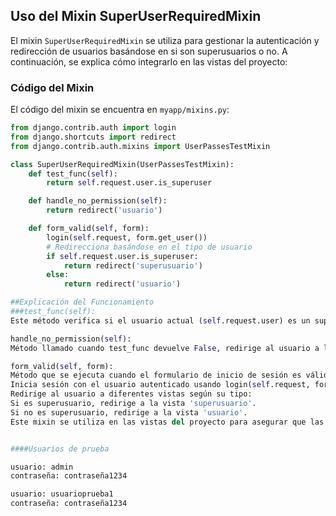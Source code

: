 ## Uso del Mixin SuperUserRequiredMixin

El mixin `SuperUserRequiredMixin` se utiliza para gestionar la autenticación y redirección de usuarios basándose en si son superusuarios o no. A continuación, se explica cómo integrarlo en las vistas del proyecto:

### Código del Mixin

El código del mixin se encuentra en `myapp/mixins.py`:

```python
from django.contrib.auth import login
from django.shortcuts import redirect
from django.contrib.auth.mixins import UserPassesTestMixin

class SuperUserRequiredMixin(UserPassesTestMixin):
    def test_func(self):
        return self.request.user.is_superuser

    def handle_no_permission(self):
        return redirect('usuario')

    def form_valid(self, form):
        login(self.request, form.get_user())
        # Redirecciona basándose en el tipo de usuario
        if self.request.user.is_superuser:
            return redirect('superusuario')
        else:
            return redirect('usuario')

##Explicación del Funcionamiento
###test_func(self):
Este método verifica si el usuario actual (self.request.user) es un superusuario (is_superuser). Devuelve True si lo es y False en caso contrario.

handle_no_permission(self):
Método llamado cuando test_func devuelve False, redirige al usuario a la vista 'usuario' destinada a los usuarios normales.

form_valid(self, form):
Método que se ejecuta cuando el formulario de inicio de sesión es válido.
Inicia sesión con el usuario autenticado usando login(self.request, form.get_user()).
Redirige al usuario a diferentes vistas según su tipo:
Si es superusuario, redirige a la vista 'superusuario'.
Si no es superusuario, redirige a la vista 'usuario'.
Este mixin se utiliza en las vistas del proyecto para asegurar que las redirecciones se manejen correctamente basándose en el tipo de usuario que inicia sesión.


####Usuarios de prueba

usuario: admin
contraseña: contraseña1234

usuario: usuarioprueba1
contraseña: contraseña1234